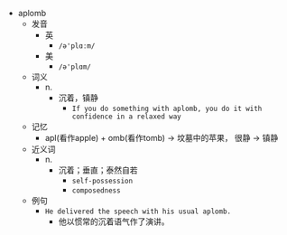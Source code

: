 - aplomb
  - 发音
    - 英
      - `/ə'plɑːm/`
    - 美
      - `/ə'plɑm/`
  - 词义
    - n.
      - 沉着，镇静
        - `If you do something with aplomb, you do it with confidence in a relaxed way`
  - 记忆
    - apl(看作apple) + omb(看作tomb) → 坟墓中的苹果， 很静 → 镇静
  - 近义词
    - n.
      - 沉着；垂直；泰然自若
        - `self-possession`
        - `composedness`
  - 例句
    - `He delivered the speech with his usual aplomb.`
      - 他以惯常的沉着语气作了演讲。


